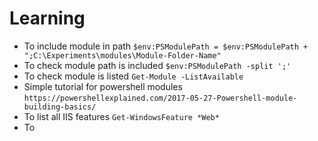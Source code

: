 # Learning
* To include module in path `$env:PSModulePath = $env:PSModulePath + ";C:\Experiments\modules\Module-Folder-Name"`
* To check module path is included `$env:PSModulePath -split ';'`
* To check module is listed `Get-Module -ListAvailable`
* Simple tutorial for powershell modules `https://powershellexplained.com/2017-05-27-Powershell-module-building-basics/`
* To list all IIS features `Get-WindowsFeature *Web*`
* To 
